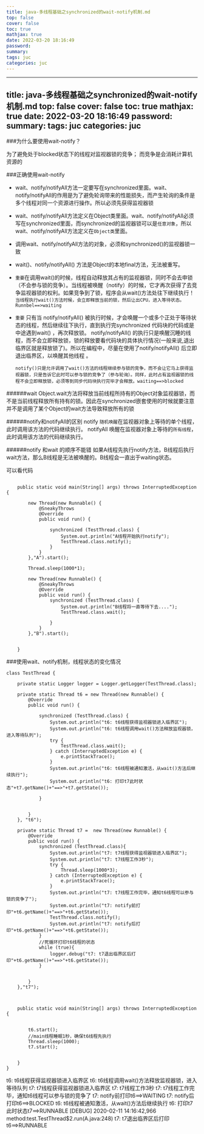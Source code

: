 ```yaml
---
title: java-多线程基础之synchronized的wait-notify机制.md
top: false
cover: false
toc: true
mathjax: true
date: 2022-03-20 18:16:49
password:
summary:
tags: juc
categories: juc
---
```

---
title: java-多线程基础之synchronized的wait-notify机制.md
top: false
cover: false
toc: true
mathjax: true
date: 2022-03-20 18:16:49
password:
summary:
tags: juc
categories: juc
---
###为什么要使用wait-notify？

为了避免处于blocked状态下的线程对监视器锁的竞争；
而竞争是会消耗计算机资源的




###正确使用wait-notify
- wait、notify/notifyAll方法一定要写在synchronized里面。wait、notify/notifyAll的作用是为了避免轮询带来的性能损失，而产生轮询的条件是多个线程对同一个资源进行操作。所以必须先获得监视器锁

- wait、notify/notifyAll方法定义在Object类里面。wait、notify/notifyAll必须写在synchronized里面，而synchronized的监视器锁可以是`任意对象`，所以wait、notify/notifyAll方法定义在`Object类`里面。

- 调用wait、notify/notifyAll方法的对象，必须和synchronized()的监视器锁一致

- wait()、notify/notifyAll() 方法是Object的本地final方法，无法被重写。

- `重要`在调用wait()的时候，线程自动释放其占有的监视器锁，同时不会去申锁（不会参与锁的竞争）。当线程被唤醒（notify）的时候，它才再次获得了去竞争监视器锁的权利。如果竞争到了锁，程序会从wait()方法处往下继续执行！
`当线程执行wait()方法时候，会立即释放当前的锁，然后让出CPU，进入等待状态。Runnbel==>waiting`

- `重要` 只有当 notify/notifyAll() 被执行时候，才会唤醒一个或多个正处于等待状态的线程，然后继续往下执行，直到执行完synchronized 代码块的代码或是中途遇到wait() ，再次释放锁。
notify/notifyAll() 的执行只是唤醒沉睡的线程，而不会立即释放锁，锁的释放要看代码块的具体执行情况(一般来说,退出临界区就是释放锁了)。所以在编程中，尽量在使用了notify/notifyAll() 后立即退出临界区，以唤醒其他线程 。

  `notify()只是允许调用了wait()方法的线程继续参与锁的竞争，而不会让它马上获得监视器锁，只是告诉它此时可以参与锁的竞争了（参与轮询）。同样，此时占有监视器锁的线程不会立即释放锁，必须等到同步代码块执行完毕才会释放。waiting==>blocked`

######wait
Object.wait方法将释放当前线程所持有的Object对象监视器锁，而不是当前线程释放所有持有的锁。因此在synchronized嵌套使用的时候就要注意并不是调用了某个Object的wait方法导致释放所有的锁

######notify和notifyAll的区别
notify `随机唤醒`在监视器对象上等待的单个线程，此时调用该方法的代码继续执行。
notifyAll 唤醒在监视器对象上等待的`所有线程`，此时调用该方法的代码继续执行。

######notify 和wait 的顺序不能错
如果A线程先执行notify方法，B线程后执行wait方法，那么B线程是无法被唤醒的。B线程会一直出于waiting状态。

可以看代码
~~~

    public static void main(String[] args) throws InterruptedException {

        new Thread(new Runnable() {
            @SneakyThrows
            @Override
            public void run() {

                synchronized (TestThread.class) {
                    System.out.println("A线程开始执行notify");
                    TestThread.class.notify();
                }
            }
        },"A").start();

        Thread.sleep(1000*1);

        new Thread(new Runnable() {
            @SneakyThrows
            @Override
            public void run() {
                synchronized (TestThread.class) {
                    System.out.println("B线程将一直等待下去....");
                    TestThread.class.wait();

                }
            }
        },"B").start();


    }
~~~



###使用wait、notify机制，线程状态的变化情况
~~~
class TestThread {

    private static Logger logger = Logger.getLogger(TestThread.class);

    private static Thread t6 = new Thread(new Runnable() {
        @Override
        public void run() {

            synchronized (TestThread.class) {
                System.out.println("t6: t6线程获得监视器锁进入临界区");
                System.out.println("t6: t6线程调用wait()方法释放监视器锁，进入等待队列");
                try {
                    TestThread.class.wait();
                } catch (InterruptedException e) {
                    e.printStackTrace();
                }
                System.out.println("t6: t6线程被通知激活，从wait()方法后继续执行");
                System.out.println("t6: 打印t7此时状态"+t7.getName()+"==>"+t7.getState());

            }


        }
    }, "t6");

    private static Thread t7 =  new Thread(new Runnable() {
        @Override
        public void run() {
            synchronized (TestThread.class){
                System.out.println("t7: t7线程获得监视器锁进入临界区");
                System.out.println("t7: t7线程工作3秒");
                try {
                    Thread.sleep(1000*3);
                } catch (InterruptedException e) {
                    e.printStackTrace();
                }
                System.out.println("t7: t7线程工作完毕，通知t6线程可以参与锁的竞争了");
                System.out.println("t7: notify前打印"+t6.getName()+"==>"+t6.getState());
                TestThread.class.notify();
                System.out.println("t7: notify后打印"+t6.getName()+"==>"+t6.getState());
            }
            //死循环打印t6线程的状态
            while (true){
                logger.debug("t7: t7退出临界区后打印"+t6.getName()+"==>"+t6.getState());
            }


        }
    },"t7");



    public static void main(String[] args) throws InterruptedException {


        t6.start();
        //main线程睡眠1秒，确保t6线程先执行
        Thread.sleep(1000);
        t7.start();


    }
}
~~~
t6: t6线程获得监视器锁进入临界区
t6: t6线程调用wait()方法释放监视器锁，进入等待队列
t7: t7线程获得监视器锁进入临界区
t7: t7线程工作3秒
t7: t7线程工作完毕，通知t6线程可以参与锁的竞争了
t7: notify前打印t6==>WAITING
t7: notify后打印t6==>BLOCKED
t6: t6线程被通知激活，从wait()方法后继续执行
t6: 打印t7此时状态t7==>RUNNABLE
[DEBUG] 2020-02-11 14:16:42,966 method:test.TestThread$2.run(A.java:248)
t7: t7退出临界区后打印t6==>RUNNABLE
